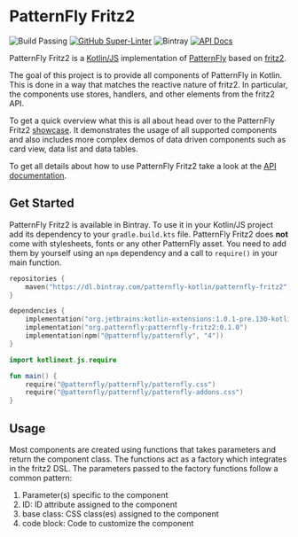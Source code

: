 # PatternFly Fritz2

![Build Passing](https://github.com/patternfly-kotlin/patternfly-fritz2/workflows/build/badge.svg) [![GitHub Super-Linter](https://github.com/patternfly-kotlin/patternfly-fritz2/workflows/lint/badge.svg)](https://github.com/marketplace/actions/super-linter) ![Bintray](https://img.shields.io/bintray/v/patternfly-kotlin/patternfly-fritz2/patternfly-fritz2) [![API Docs](https://img.shields.io/badge/api-docs-brightgreen)](https://patternfly-kotlin.github.io/patternfly-fritz2/)

PatternFly Fritz2 is a [Kotlin/JS](https://kotl.in/js) implementation of [PatternFly](https://www.org.patternfly.org/) based on [fritz2](https://www.fritz2.dev/).

The goal of this project is to provide all components of PatternFly in Kotlin. This is done in a way that matches the reactive nature of fritz2. In particular, the components use stores, handlers, and other elements from the fritz2 API.

To get a quick overview what this is all about head over to the PatternFly Fritz2 [showcase](https://patternfly-kotlin.github.io/patternfly-fritz2-showcase/). It demonstrates the usage of all supported components and also includes more complex demos of data driven components such as card view, data list and data tables.

To get all details about how to use PatternFly Fritz2 take a look at the [API documentation](https://patternfly-kotlin.github.io/patternfly-fritz2/).

## Get Started

PatternFly Fritz2 is available in Bintray. To use it in your Kotlin/JS project add its dependency to your `gradle.build.kts` file. PatternFly Fritz2 does **not** come with stylesheets, fonts or any other PatternFly asset. You need to add them by yourself using an `npm` dependency and a call to `require()` in your main function.

```kotlin
repositories {
    maven("https://dl.bintray.com/patternfly-kotlin/patternfly-fritz2")
}

dependencies {
    implementation("org.jetbrains:kotlin-extensions:1.0.1-pre.130-kotlin-1.4.21")
    implementation("org.patternfly:patternfly-fritz2:0.1.0")
    implementation(npm("@patternfly/patternfly", "4"))
}
```

```kotlin
import kotlinext.js.require

fun main() {
    require("@patternfly/patternfly/patternfly.css")
    require("@patternfly/patternfly/patternfly-addons.css")
}
```

## Usage

Most components are created using functions that takes parameters and return the component class. The functions act as a factory which integrates in the fritz2 DSL. The parameters passed to the factory functions follow a common pattern:

1. Parameter(s) specific to the component
2. ID: ID attribute assigned to the component
3. base class: CSS class(es) assigned to the component
4. code block: Code to customize the component
